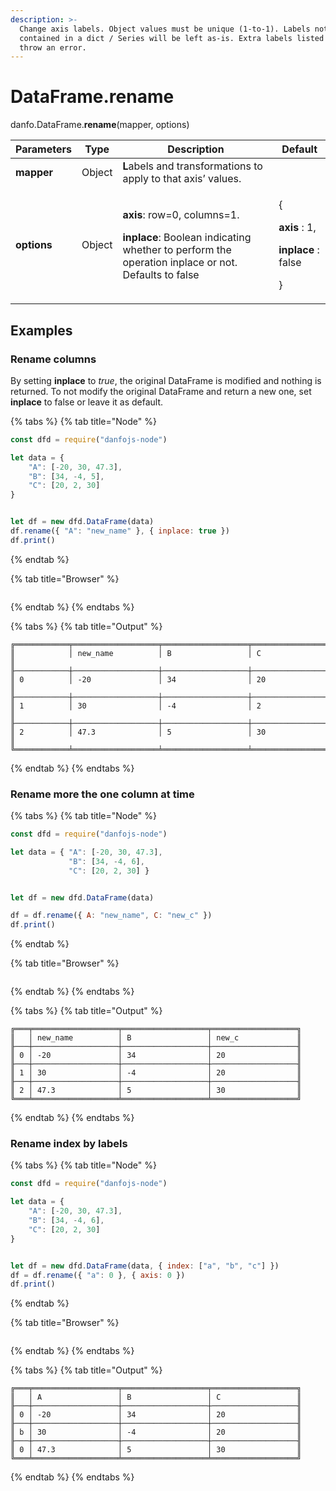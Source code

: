 ```yaml
---
description: >-
  Change axis labels. Object values must be unique (1-to-1). Labels not
  contained in a dict / Series will be left as-is. Extra labels listed don’t
  throw an error.
---
```


# DataFrame.rename

danfo.DataFrame.**rename**(mapper, options)&#x20;

| Parameters  | Type   | Description                                                                                                                                                                  | Default                                                                                   |
| ----------- | ------ | ---------------------------------------------------------------------------------------------------------------------------------------------------------------------------- | ----------------------------------------------------------------------------------------- |
| **mapper**  | Object | **L**abels and transformations to apply to that axis’ values.                                                                                                                |                                                                                           |
| **options** | Object | <p><strong>axis</strong>: row=0, columns=1.</p><p></p><p><strong>inplace</strong>: Boolean indicating whether to perform the operation inplace or not. Defaults to false</p> | <p>{</p><p><strong>axis</strong> : 1, </p><p><strong>inplace</strong> : false</p><p>}</p> |

## **Examples**

### Rename columns

By setting **inplace** to _true_, the original DataFrame is modified and nothing is returned. To not modify the original DataFrame and return a new one, set **inplace** to false or leave it as default.

{% tabs %}
{% tab title="Node" %}
```javascript
const dfd = require("danfojs-node")

let data = {
    "A": [-20, 30, 47.3],
    "B": [34, -4, 5],
    "C": [20, 2, 30]
}


let df = new dfd.DataFrame(data)
df.rename({ "A": "new_name" }, { inplace: true })
df.print()
```
{% endtab %}

{% tab title="Browser" %}
```
```
{% endtab %}
{% endtabs %}

{% tabs %}
{% tab title="Output" %}
```
╔════════════╤═══════════════════╤═══════════════════╤═══════════════════╗
║            │ new_name          │ B                 │ C                 ║
╟────────────┼───────────────────┼───────────────────┼───────────────────╢
║ 0          │ -20               │ 34                │ 20                ║
╟────────────┼───────────────────┼───────────────────┼───────────────────╢
║ 1          │ 30                │ -4                │ 2                 ║
╟────────────┼───────────────────┼───────────────────┼───────────────────╢
║ 2          │ 47.3              │ 5                 │ 30                ║
╚════════════╧═══════════════════╧═══════════════════╧═══════════════════╝
```
{% endtab %}
{% endtabs %}

### Rename more the one column at time

{% tabs %}
{% tab title="Node" %}
```javascript
const dfd = require("danfojs-node")

let data = { "A": [-20, 30, 47.3],
             "B": [34, -4, 6],
             "C": [20, 2, 30] }


let df = new dfd.DataFrame(data)

df = df.rename({ A: "new_name", C: "new_c" })
df.print()
```
{% endtab %}

{% tab title="Browser" %}
```
```
{% endtab %}
{% endtabs %}

{% tabs %}
{% tab title="Output" %}
```
╔═══╤═══════════════════╤═══════════════════╤═══════════════════╗
║   │ new_name          │ B                 │ new_c             ║
╟───┼───────────────────┼───────────────────┼───────────────────╢
║ 0 │ -20               │ 34                │ 20                ║
╟───┼───────────────────┼───────────────────┼───────────────────╢
║ 1 │ 30                │ -4                │ 20                ║
╟───┼───────────────────┼───────────────────┼───────────────────╢
║ 2 │ 47.3              │ 5                 │ 30                ║
╚═══╧═══════════════════╧═══════════════════╧═══════════════════╝
```
{% endtab %}
{% endtabs %}

### Rename index by labels

{% tabs %}
{% tab title="Node" %}
```javascript
const dfd = require("danfojs-node")

let data = {
    "A": [-20, 30, 47.3],
    "B": [34, -4, 6],
    "C": [20, 2, 30]
}


let df = new dfd.DataFrame(data, { index: ["a", "b", "c"] })
df = df.rename({ "a": 0 }, { axis: 0 })
df.print()
```
{% endtab %}

{% tab title="Browser" %}
```
```
{% endtab %}
{% endtabs %}

{% tabs %}
{% tab title="Output" %}
```
╔═══╤═══════════════════╤═══════════════════╤═══════════════════╗
║   │ A                 │ B                 │ C                 ║
╟───┼───────────────────┼───────────────────┼───────────────────╢
║ 0 │ -20               │ 34                │ 20                ║
╟───┼───────────────────┼───────────────────┼───────────────────╢
║ b │ 30                │ -4                │ 20                ║
╟───┼───────────────────┼───────────────────┼───────────────────╢
║ 0 │ 47.3              │ 5                 │ 30                ║
╚═══╧═══════════════════╧═══════════════════╧═══════════════════╝
```
{% endtab %}
{% endtabs %}
